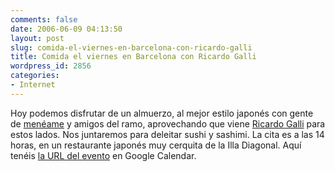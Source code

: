 ```yaml
---
comments: false
date: 2006-06-09 04:13:50
layout: post
slug: comida-el-viernes-en-barcelona-con-ricardo-galli
title: Comida el viernes en Barcelona con Ricardo Galli
wordpress_id: 2856
categories:
- Internet
---
```


Hoy podemos disfrutar de un almuerzo, al mejor estilo japonés con gente de [menéame](http://www.meneame.net) y amigos del ramo, aprovechando que viene [Ricardo Galli](http://mnm.uib.es/gallir/) para estos lados. Nos juntaremos para deleitar sushi y sashimi. La cita es a las 14 horas, en un restaurante japonés muy cerquita de la Illa Diagonal. Aquí tenéis [la URL del evento](http://www.google.com/calendar/event?eid=cHJyNDNxODNwdGNhYjU5ZDNjbHRrZmcyNDggN282bXBta2ttc2Rwb2lrYWx1YjQxMGp0MzRAZ3JvdXAuY2FsZW5kYXIuZ29vZ2xlLmNvbQ) en Google Calendar.
